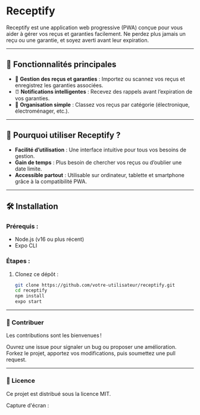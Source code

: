 # **Receptify**  
Receptify est une application web progressive (PWA) conçue pour vous aider à gérer vos reçus et garanties facilement. Ne perdez plus jamais un reçu ou une garantie, et soyez averti avant leur expiration.

---

## 🚀 **Fonctionnalités principales**  
- 📄 **Gestion des reçus et garanties** : Importez ou scannez vos reçus et enregistrez les garanties associées.  
- ⏰ **Notifications intelligentes** : Recevez des rappels avant l’expiration de vos garanties.  
- 📁 **Organisation simple** : Classez vos reçus par catégorie (électronique, électroménager, etc.).

---

## 🎯 **Pourquoi utiliser Receptify ?**  
- **Facilité d’utilisation** : Une interface intuitive pour tous vos besoins de gestion.  
- **Gain de temps** : Plus besoin de chercher vos reçus ou d’oublier une date limite.  
- **Accessible partout** : Utilisable sur ordinateur, tablette et smartphone grâce à la compatibilité PWA.

---

## 🛠️ **Installation**  

### **Prérequis :**  
- Node.js (v16 ou plus récent)  
- Expo CLI  

### **Étapes :**  
1. Clonez ce dépôt :  
   ```bash
   git clone https://github.com/votre-utilisateur/receptify.git
   cd receptify
   npm install
   expo start
---

### 🤝 Contribuer
Les contributions sont les bienvenues !

Ouvrez une issue pour signaler un bug ou proposer une amélioration.
Forkez le projet, apportez vos modifications, puis soumettez une pull request.

---

### 📜 Licence
Ce projet est distribué sous la licence MIT.

Capture d'écran :

